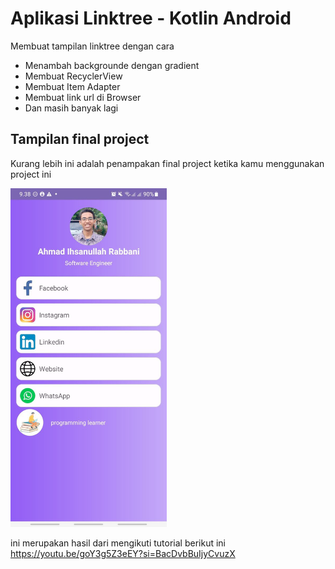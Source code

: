 # Aplikasi Linktree - Kotlin Android 

Membuat tampilan linktree dengan cara 
- Menambah backgrounde dengan gradient
- Membuat RecyclerView
- Membuat Item Adapter
- Membuat link url di Browser
- Dan masih banyak lagi


## Tampilan final project

Kurang lebih ini adalah penampakan final project ketika kamu menggunakan project ini 

<img src="https://github.com/ahmadihsanullah/membuat-tampilan-linktree/blob/main/img_1.png" width="250">

ini merupakan hasil dari mengikuti tutorial berikut ini
https://youtu.be/goY3g5Z3eEY?si=BacDvbBuIjyCvuzX
